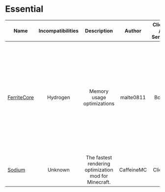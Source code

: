 # Essential
| Name | Incompatibilities | Description | Author | Client / Server | Notes |
| --- | :---: | :---: | :---: | :---: | :---: |
| [FerriteCore](https://modrinth.com/mod/ferrite-core) | Hydrogen | Memory usage optimizations | malte0811 | Both | About officially says it's not supported with 1.18+ builds, but there are no release builds of 1.18 for Hydrogen. They probably mean *action* builds... |
| [Sodium](https://modrinth.com/mod/sodium) | Unknown | The fastest rendering optimization mod for Minecraft. | CaffeineMC | Client | N/A |